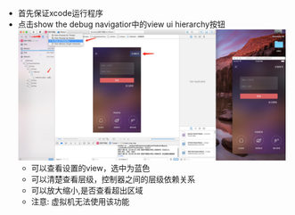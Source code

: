 * 首先保证xcode运行程序
* 点击show the debug navigatior中的view ui hierarchy按钮
![image](https://github.com/LCJ-MinYa/javascript/blob/master/IOS/img/view_ui.png)<br />
	* 可以查看设置的view，选中为蓝色
	* 可以清楚查看层级，控制器之间的层级依赖关系
	* 可以放大缩小,是否查看超出区域
	* 注意: 虚拟机无法使用该功能